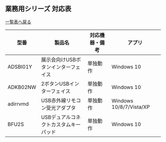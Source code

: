 ## 業務用シリーズ 対応表
[一覧表へ戻る](README.md)

| 型番 | 製品名 | 対応機器・備考 | アプリ |
| --- | --- | --- | --- | 
| <a id="ADSBI01Y">ADSBI01Y</a>   | 展示会向けUSBボタンインターフェイス   | 単独動作 | Windows 10 |
| <a id="ADKB02NW">ADKB02NW</a>   | 2ボタンUSBインターフェイス           | 単独動作 | Windows 10 |
| <a id="adirrvmd">adirrvmd</a>   | USB赤外線リモコン受光アダプタ         | 単独動作 | Windows 10/8/7/Vista/XP |
| <a id="BFU2S">BFU2S</a>         | USBデュアルコネクトカスタムキーパッド | 単独動作 |  Windows 10  |
